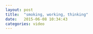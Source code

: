 ```yaml
---
layout: post
title:  "smoking, working, thinking"
date:   2015-06-08 10:34:43
categories: video
---
```


